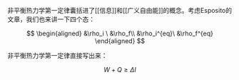 非平衡热力学第一定律囊括进了[[信息]]和[[广义自由能]]的概念。考虑Esposito的文章，我们也来讲一下四个态：

$$
\begin{aligned}
&\rho_i \ &\rho_f\\
&\rho_i^{eq}\ &\rho_f^{eq}
\end{aligned}
$$

非平衡热力学第一定律直接写出来：

$$
W+Q\geq \Delta I
$$